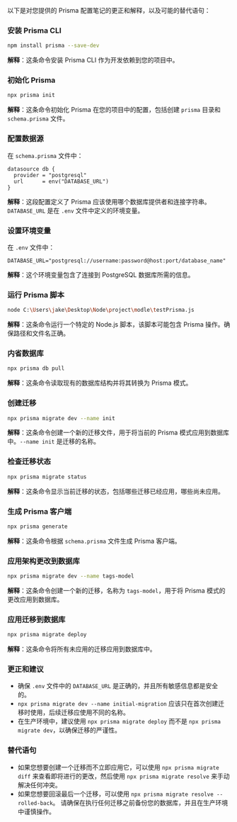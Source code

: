 以下是对您提供的 Prisma 配置笔记的更正和解释，以及可能的替代语句：
### 安装 Prisma CLI
```bash
npm install prisma --save-dev
```
**解释**：这条命令安装 Prisma CLI 作为开发依赖到您的项目中。
### 初始化 Prisma
```bash
npx prisma init
```
**解释**：这条命令初始化 Prisma 在您的项目中的配置，包括创建 `prisma` 目录和 `schema.prisma` 文件。
### 配置数据源
在 `schema.prisma` 文件中：
```prisma
datasource db {
  provider = "postgresql"
  url      = env("DATABASE_URL")
}
```
**解释**：这段配置定义了 Prisma 应该使用哪个数据库提供者和连接字符串。`DATABASE_URL` 是在 `.env` 文件中定义的环境变量。
### 设置环境变量
在 `.env` 文件中：
```env
DATABASE_URL="postgresql://username:password@host:port/database_name"
```
**解释**：这个环境变量包含了连接到 PostgreSQL 数据库所需的信息。
### 运行 Prisma 脚本
```bash
node C:\Users\jake\Desktop\Node\project\modle\testPrisma.js
```
**解释**：这条命令运行一个特定的 Node.js 脚本，该脚本可能包含 Prisma 操作。确保路径和文件名正确。
### 内省数据库
```bash
npx prisma db pull
```
**解释**：这条命令读取现有的数据库结构并将其转换为 Prisma 模式。
### 创建迁移
```bash
npx prisma migrate dev --name init
```
**解释**：这条命令创建一个新的迁移文件，用于将当前的 Prisma 模式应用到数据库中。`--name init` 是迁移的名称。
### 检查迁移状态
```bash
npx prisma migrate status
```
**解释**：这条命令显示当前迁移的状态，包括哪些迁移已经应用，哪些尚未应用。
### 生成 Prisma 客户端
```bash
npx prisma generate
```
**解释**：这条命令根据 `schema.prisma` 文件生成 Prisma 客户端。
### 应用架构更改到数据库
```bash
npx prisma migrate dev --name tags-model
```
**解释**：这条命令创建一个新的迁移，名称为 `tags-model`，用于将 Prisma 模式的更改应用到数据库。
### 应用迁移到数据库
```bash
npx prisma migrate deploy
```
**解释**：这条命令将所有未应用的迁移应用到数据库中。
### 更正和建议
- 确保 `.env` 文件中的 `DATABASE_URL` 是正确的，并且所有敏感信息都是安全的。
- `npx prisma migrate dev --name initial-migration` 应该只在首次创建迁移时使用，后续迁移应使用不同的名称。
- 在生产环境中，建议使用 `npx prisma migrate deploy` 而不是 `npx prisma migrate dev`，以确保迁移的严谨性。
### 替代语句
- 如果您想要创建一个迁移而不立即应用它，可以使用 `npx prisma migrate diff` 来查看即将进行的更改，然后使用 `npx prisma migrate resolve` 来手动解决任何冲突。
- 如果您想要回滚最后一个迁移，可以使用 `npx prisma migrate resolve --rolled-back`。
请确保在执行任何迁移之前备份您的数据库，并且在生产环境中谨慎操作。
